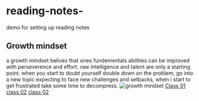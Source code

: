# reading-notes-
demo for setting up reading notes
## Growth mindset
a growth mindset belives that ones fundementals abilities can be improved with perseverence and effort. raw intelligence and talent are only a starting point.
when you start to doubt yourself double down on the problem, go into a new topic expecting to face new challenges and setbacks, when i start to get frustrated take some time to decompress.
![growth mindset](https://sites.dartmouth.edu/learning/files/2017/05/Growth-Mindset_Copyright-Big-Change1.jpg)
[Class 01](class-01.md)
[class 02](Class-02.md)
[class 02](Class-03.md)
